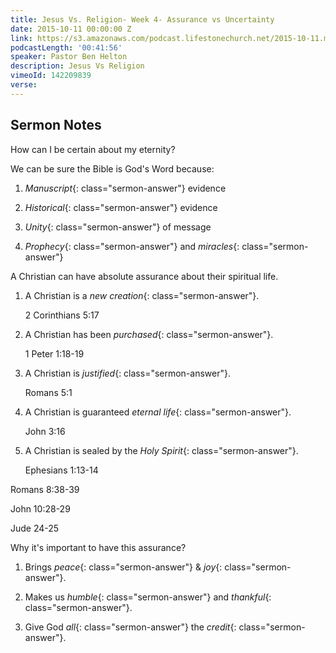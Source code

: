 ```yaml
---
title: Jesus Vs. Religion- Week 4- Assurance vs Uncertainty
date: 2015-10-11 00:00:00 Z
link: https://s3.amazonaws.com/podcast.lifestonechurch.net/2015-10-11.mp3
podcastLength: '00:41:56'
speaker: Pastor Ben Helton
description: Jesus Vs Religion
vimeoId: 142209839
verse: 
---
```


## Sermon Notes

How can I be certain about my eternity?

We can be sure the Bible is God's Word because:

1. *Manuscript*{: class="sermon-answer"} evidence

1. *Historical*{: class="sermon-answer"} evidence

1. *Unity*{: class="sermon-answer"} of message

1. *Prophecy*{: class="sermon-answer"} and *miracles*{: class="sermon-answer"}

A Christian can have absolute assurance about their spiritual life.

1. A Christian is a *new creation*{: class="sermon-answer"}.

   2 Corinthians 5:17

1. A Christian has been *purchased*{: class="sermon-answer"}.

   1 Peter 1:18-19

1. A Christian is *justified*{: class="sermon-answer"}.

   Romans 5:1

1. A Christian is guaranteed *eternal life*{: class="sermon-answer"}.

   John 3:16

1. A Christian is sealed by the *Holy Spirit*{: class="sermon-answer"}.

   Ephesians 1:13-14

Romans 8:38-39

John 10:28-29

Jude 24-25

Why it's important to have this assurance?

1. Brings *peace*{: class="sermon-answer"} & *joy*{: class="sermon-answer"}.

1. Makes us *humble*{: class="sermon-answer"} and *thankful*{: class="sermon-answer"}.

1. Give God *all*{: class="sermon-answer"} the *credit*{: class="sermon-answer"}.
